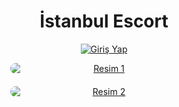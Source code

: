 <h1 align="center">İstanbul Escort</h1>

<p align="center">
  <a href="https://github.com" target="_blank">
    <img src="https://img.shields.io/badge/Giriş%20Yap-0077B5?style=for-the-badge&logo=github&logoColor=white" alt="Giriş Yap">
  </a>
</p>

<div align="center" style="display: flex; justify-content: center; gap: 20px; flex-wrap: wrap;">
  <a href="https://github.com">
    <img src="https://trainingblog.xyz/details/imgnewpage/1.jpg" alt="Resim 1" style="border-radius: 10px; max-width: 45%; min-width: 300px;">
  </a>
  <a href="https://github.com">
    <img src="https://trainingblog.xyz/details/imgnewpage/2.jpg" alt="Resim 2" style="border-radius: 10px; max-width: 45%; min-width: 300px;">
  </a>
</div>
